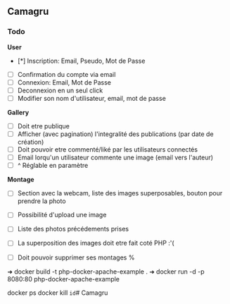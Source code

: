 ## Camagru

### Todo

__User__

- [*] Inscription: Email, Pseudo, Mot de Passe
- [ ] Confirmation du compte via email
- [ ] Connexion: Email, Mot de Passe
- [ ] Deconnexion en un seul click
- [ ] Modifier son nom d'utilisateur, email, mot de passe

__Gallery__

- [ ] Doit etre publique
- [ ] Afficher (avec pagination) l'integralité des publications (par date de création)
- [ ] Doit pouvoir etre commenté/liké par les utilisateurs connectés
- [ ] Email lorqu'un utilisateur commente une image (email vers l'auteur)
- [ ] ^ Réglable en paramètre

 __Montage__

- [ ] Section avec la webcam, liste des images superposables, bouton pour prendre la photo
- [ ] Possibilité d'upload une image
- [ ] Liste des photos précédements prises
- [ ] La superposition des images doit etre fait coté PHP :'(
- [ ] Doit pouvoir supprimer ses montages  %


➜   docker build -t php-docker-apache-example .
➜   docker run -d -p 8080:80 php-docker-apache-example

docker ps
docker kill `id`# Camagru
